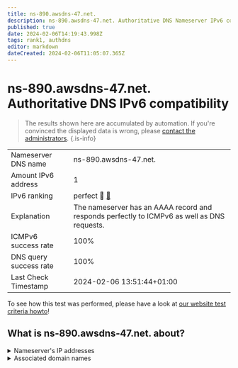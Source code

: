 ```yaml
---
title: ns-890.awsdns-47.net.
description: ns-890.awsdns-47.net. Authoritative DNS Nameserver IPv6 compatibility
published: true
date: 2024-02-06T14:19:43.998Z
tags: rank1, authdns
editor: markdown
dateCreated: 2024-02-06T11:05:07.365Z
---
```


# ns-890.awsdns-47.net. Authoritative DNS IPv6 compatibility

> The results shown here are accumulated by automation. If you're convinced the displayed data is wrong, please [contact the administrators](/howto/chat). 
{.is-info}




|   |   |
| - | - |
| Nameserver DNS name | ns-890.awsdns-47.net.
| Amount IPv6 address | 1
| IPv6 ranking | perfect :1st_place_medal: [🔗](/howto/ranking) |
| Explanation | The nameserver has an AAAA record and responds perfectly to ICMPv6 as well as DNS requests. |
| ICMPv6 success rate | 100%|
| DNS query success rate | 100% |
| Last Check Timestamp | 2024-02-06 13:51:44+01:00 |

To see how this test was performed, please have a look at [our website test criteria howto](/howto/testcriteria/authdns)!


## What is ns-890.awsdns-47.net. about?




<details>
<summary>Nameserver's IP addresses</summary>

2600:9000:5303:7a00::1

</details>



<details>
<summary>Associated domain names</summary>

ravendb.net

</details>
